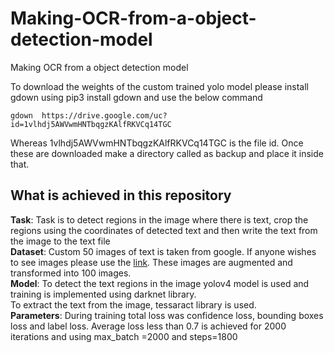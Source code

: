 # Making-OCR-from-a-object-detection-model
Making OCR from a object detection model  

To download the weights of the custom trained yolo model please install gdown using pip3 install gdown and use the below command  
```
gdown  https://drive.google.com/uc?id=1vlhdj5AWVwmHNTbqgzKAlfRKVCq14TGC
```
Whereas 1vlhdj5AWVwmHNTbqgzKAlfRKVCq14TGC is the file id. Once these are downloaded make a directory called as backup and place it inside that.  

## What is achieved in this repository  
**Task**: Task is to detect regions in the image where there is text, crop the regions using the coordinates of detected text and then write the text from the image to the text file  
**Dataset**: Custom 50 images of text is taken from google. If anyone wishes to see images please use the [link](https://drive.google.com/drive/folders/1rh9mnJ4qc4VIqR2qLvz0P1SHfwjsse-v?usp=sharing). These images are augmented and transformed into 100 images.  
**Model**: To detect the text regions in the image yolov4 model is used and training is implemented using darknet library.       
           To extract the text from the image, tessaract library is used.   
**Parameters**: During training total loss was confidence loss, bounding boxes loss and label loss. Average loss less than 0.7 is achieved for 2000 iterations and using max_batch =2000 and steps=1800  


           



